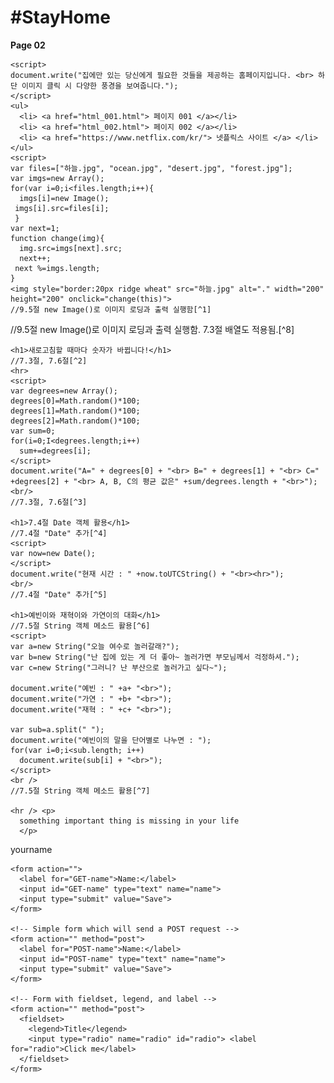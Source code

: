 <html lang="en" dir="ltr">

<head>
  <meta charset="utf-8">
  <title>REPLUS TEST SITE</title>
</head>

<body>

  <h1>#StayHome</h1>
  <p><strong>Page 02</strong></p>

    <script>
    document.write("집에만 있는 당신에게 필요한 것들을 제공하는 홈페이지입니다. <br> 하단 이미지 클릭 시 다양한 풍경을 보여줍니다.");
    </script>
    <ul>
      <li> <a href="html_001.html"> 페이지 001 </a></li>
      <li> <a href="html_002.html"> 페이지 002 </a></li>
      <li> <a href="https://www.netflix.com/kr/"> 넷플릭스 사이트 </a> </li>
    </ul>
    <script>
    var files=["하늘.jpg", "ocean.jpg", "desert.jpg", "forest.jpg"];
    var imgs=new Array();
    for(var i=0;i<files.length;i++){
      imgs[i]=new Image();
     imgs[i].src=files[i];
     }
    var next=1;
    function change(img){
      img.src=imgs[next].src;
      next++;
     next %=imgs.length;
    }
    <img style="border:20px ridge wheat" src="하늘.jpg" alt="." width="200" height="200" onclick="change(this)">
    //9.5절 new Image()로 이미지 로딩과 출력 실행함[^1]
   </script>
    //9.5절 new Image()로 이미지 로딩과 출력 실행함. 7.3절 배열도 적용됨.[^8]
   <br>
   
    <h1>새로고침할 때마다 숫자가 바뀝니다!</h1>
    //7.3절, 7.6절[^2]
    <hr>
    <script>
    var degrees=new Array();
    degrees[0]=Math.random()*100;
    degrees[1]=Math.random()*100;
    degrees[2]=Math.random()*100;
    var sum=0;
    for(i=0;I<degrees.length;i++)
      sum+=degrees[i];
    </script>
    document.write("A=" + degrees[0] + "<br> B=" + degrees[1] + "<br> C=" +degrees[2] + "<br> A, B, C의 평균 값은" +sum/degrees.length + "<br>"); 
    <br/>
    //7.3절, 7.6절[^3]
    
    <h1>7.4절 Date 객체 활용</h1>
    //7.4절 "Date" 추가[^4]
    <script>
    var now=new Date();
    </script>
    document.write("현재 시간 : " +now.toUTCString() + "<br><hr>");
    <br/>
    //7.4절 "Date" 추가[^5]

    <h1>예빈이와 재혁이와 가연이의 대화</h1>
    //7.5절 String 객체 메소드 활용[^6]
    <script>
    var a=new String("오늘 여수로 놀러갈래?");
    var b=new String("난 집에 있는 게 더 좋아~ 놀러가면 부모님께서 걱정하셔.");
    var c=new String("그러니? 난 부산으로 놀러가고 싶다~");
    
    document.write("예빈 : " +a+ "<br>");
    document.write("가연 : " +b+ "<br>");
    document.write("재혁 : " +c+ "<br>");
    
    var sub=a.split(" ");
    document.write("예빈이의 말을 단어별로 나누면 : ");
    for(var i=0;i<sub.length; i++)
      document.write(sub[i] + "<br>");
    </script>
    <br />
    //7.5절 String 객체 메소드 활용[^7]
    
    <hr /> <p>
      something important thing is missing in your life
      </p>

  <form class="" action="index.html" method="post">
    <label>yourname</label>

  </form>

    <form action="">
      <label for="GET-name">Name:</label>
      <input id="GET-name" type="text" name="name">
      <input type="submit" value="Save">
    </form>

    <!-- Simple form which will send a POST request -->
    <form action="" method="post">
      <label for="POST-name">Name:</label>
      <input id="POST-name" type="text" name="name">
      <input type="submit" value="Save">
    </form>

    <!-- Form with fieldset, legend, and label -->
    <form action="" method="post">
      <fieldset>
        <legend>Title</legend>
        <input type="radio" name="radio" id="radio"> <label for="radio">Click me</label>
      </fieldset>
    </form>





  </body>

  </html>
